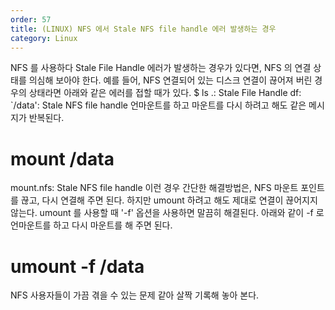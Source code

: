 ```yaml
---
order: 57
title: (LINUX) NFS 에서 Stale NFS file handle 에러 발생하는 경우
category: Linux
---
```


NFS 를 사용하다 Stale File Handle 에러가 발생하는 경우가 있다면, NFS 의 연결 상태를 의심해 보아야 한다.
예를 들어, NFS 연결되어 있는 디스크 연결이 끊어져 버린 경우의 상태라면 아래와 같은 에러를 접할 때가 있다.
$ ls
.: Stale File Handle
df: `/data': Stale NFS file handle
언마운트를 하고 마운트를 다시 하려고 해도 같은 메시지가 반복된다.
# mount /data
mount.nfs: Stale NFS file handle
이런 경우 간단한 해결방법은, NFS 마운트 포인트를 끊고, 다시 연결해 주면 된다. 하지만 umount 하려고
해도 제대로 연결이 끊어지지 않는다. umount 를 사용할 때 '-f' 옵션을 사용하면 말끔히 해결된다.
아래와 같이 -f 로 언마운트를 하고 다시 마운트를 해 주면 된다.
# umount -f /data
NFS 사용자들이 가끔 겪을 수 있는 문제 같아 살짝 기록해 놓아 본다.
